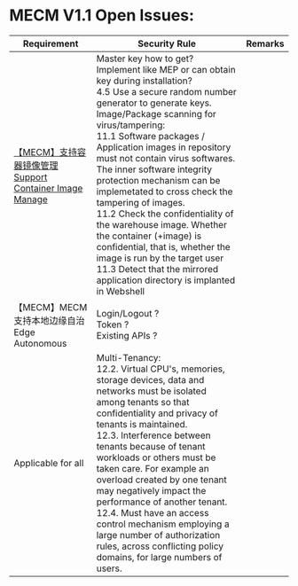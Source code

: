 # MECM V1.1 Open Issues:
Requirement|Security Rule|Remarks|
|----|----|----|
|[【MECM】支持容器镜像管理Support Container Image Manage ](https://gitee.com/OSDT/dashboard/issues?id=I2E3V8)| Master key how to get? Implement like MEP or can obtain key during installation?<br/>4.5 Use a secure random number generator to generate keys.<br/>Image/Package scanning for virus/tampering:<br/>11.1 Software packages / Application images in repository must not contain virus softwares. The inner software integrity protection mechanism can be implemetated to cross check the tampering of images.<br/>11.2 Check the confidentiality of the warehouse image. Whether the container (+image) is confidential, that is, whether the image is run by the target user<br/>11.3 Detect that the mirrored application directory is implanted in Webshell   | 
|【MECM】MECM 支持本地边缘自治 Edge Autonomous| Login/Logout ?<br/> Token ?<br/> Existing APIs ?  | 
|Applicable for all| Multi-Tenancy:<br/>12.2. Virtual CPU's, memories, storage devices, data and networks must be isolated among tenants so that confidentiality and privacy of tenants is maintained.<br/>12.3. Interference between tenants because of tenant workloads or others must be taken care. For example an overload created by one tenant may negatively impact the performance of another tenant.<br/>12.4. Must have an access control mechanism employing a large number of authorization rules, across conflicting policy domains, for large numbers of users.  | 
